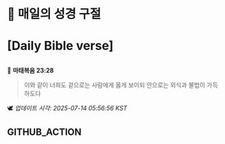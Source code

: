 # 🙏 매일의 성경 구절
# [Daily Bible verse]
##
<!-- START_BIBLE_VERSE -->
📖 **마태복음 23:28**
> 이와 같이 너희도 겉으로는 사람에게 옳게 보이되 안으로는 외식과 불법이 가득하도다

🕊️ _업데이트 시각: 2025-07-14 05:56:56 KST_
  <!-- END_BIBLE_VERSE -->
## GITHUB_ACTION
